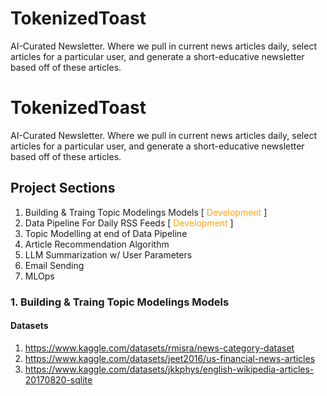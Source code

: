 # TokenizedToast
AI-Curated Newsletter. Where we pull in current news articles daily, select articles for a particular user, and generate a short-educative newsletter based off of these articles.

# TokenizedToast
AI-Curated Newsletter. Where we pull in current news articles daily, select articles for a particular user, and generate a short-educative newsletter based off of these articles.

## Project Sections
1. Building & Traing Topic Modelings Models [<span style="color: orange"> Development </span>]
2. Data Pipeline For Daily RSS Feeds [<span style="color: orange"> Development </span>]
3. Topic Modelling at end of Data Pipeline
4. Article Recommendation Algorithm
5. LLM Summarization w/ User Parameters 
6. Email Sending
7. MLOps

### 1. Building & Traing Topic Modelings Models
#### Datasets 
1. https://www.kaggle.com/datasets/rmisra/news-category-dataset
2. https://www.kaggle.com/datasets/jeet2016/us-financial-news-articles
3. https://www.kaggle.com/datasets/jkkphys/english-wikipedia-articles-20170820-sqlite
